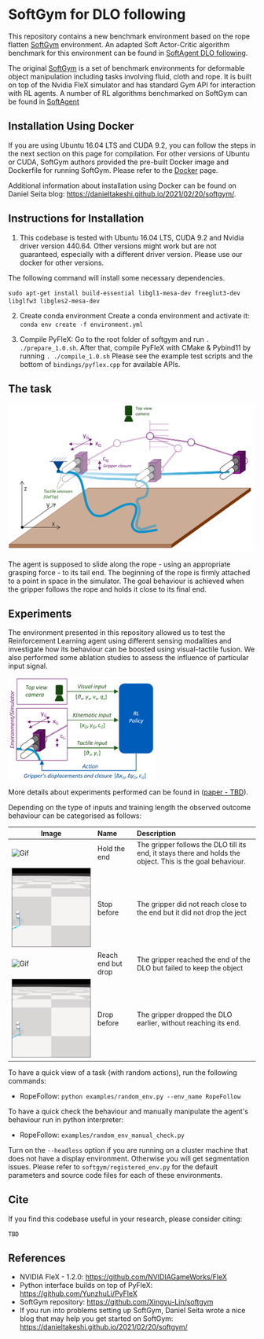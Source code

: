 # SoftGym for DLO following
This repository contains a new benchmark environment based on the rope flatten <a href="https://sites.google.com/view/softgym/home">SoftGym</a> environment.
An adapted Soft Actor-Critic algorithm benchmark for this environment can be found in [SoftAgent DLO following](https://github.com/lpecyna/Softagent_rope_following).

The original <a href="https://sites.google.com/view/softgym/home">SoftGym</a> is a set of benchmark environments for deformable object manipulation including tasks involving fluid, cloth and rope. It is built on top of the Nvidia FleX simulator and has standard Gym API for interaction with RL agents. A number of RL algorithms benchmarked on SoftGym can be found in <a href="https://github.com/Xingyu-Lin/softagent">SoftAgent</a>

## Installation Using Docker
If you are using Ubuntu 16.04 LTS and CUDA 9.2, you can follow the steps in the next section on this page for compilation. For other versions of Ubuntu or CUDA, SoftGym authors provided the pre-built Docker image and Dockerfile for running SoftGym. Please refer to the [Docker](docker/docker.md) page.

Additional information about installation using Docker can be found on Daniel Seita blog: https://danieltakeshi.github.io/2021/02/20/softgym/.

## Instructions for Installation 
1. This codebase is tested with Ubuntu 16.04 LTS, CUDA 9.2 and Nvidia driver version 440.64. Other versions might work but are not guaranteed, especially with a different driver version. Please use our docker for other versions.

The following command will install some necessary dependencies.
```
sudo apt-get install build-essential libgl1-mesa-dev freeglut3-dev libglfw3 libgles2-mesa-dev
```

2. Create conda environment
Create a conda environment and activate it: `conda env create -f environment.yml`

3. Compile PyFleX: Go to the root folder of softgym and run `. ./prepare_1.0.sh`. After that, compile PyFleX with CMake & Pybind11 by running `. ./compile_1.0.sh` Please see the example test scripts and the bottom of `bindings/pyflex.cpp` for available APIs.
 
## The task

<img src="./examples/Task_overview.png" alt="cover" width="500"/>

The agent is supposed to slide along the rope - using an appropriate grasping force - to its tail end. The beginning of the rope is firmly attached to a point in space in the simulator.
The goal behaviour is achieved when the gripper follows the rope and holds it close to its final end.

## Experiments
The environment presented in this repository allowed us to test the Reinforcement Learning agent using different sensing modalities and investigate how its behaviour
can be boosted using visual-tactile fusion. We also performed some ablation studies to assess the influence of particular input signal.

<img src="./examples/Agent_v2.png" alt="cover2" width="300"/>

More details about experiments performed can be found in ([paper - TBD]()).


Depending on the type of inputs and training length the observed outcome behaviour can be categorised as follows:

| Image                                     | Name                                                               | Description                                                                                                |
|-------------------------------------------|:-------------------------------------------------------------------|:-----------------------------------------------------------------------------------------------------------|
| ![Gif](./examples/Reach_end_hold.gif)     | Hold the end                                                       | The gripper follows the DLO till its end, it stays there and holds the object. This is the goal behaviour. |
| ![Gif](./examples/Stop_before.gif)        | Stop before                                                        | The gripper did not reach close to the end but it did not drop the ject                                    |
| ![Gif](./examples/Reach_end_but_drop.gif) | Reach end but drop                                                 | The gripper reached the end of the DLO but failed to keep the object                                       |
| ![Gif](./examples/Drop_before.gif)        | Drop before                                                        | The gripper dropped the DLO earlier, without reaching its end.                                             |

   
To have a quick view of a task (with random actions), run the following commands:

- RopeFollow: `python examples/random_env.py --env_name RopeFollow`

To have a quick check the behaviour and manually manipulate the agent's behaviour run in python interpreter:
- RopeFollow:  `examples/random_env_manual_check.py`

Turn on the `--headless` option if you are running on a cluster machine that does not have a display environment. Otherwise you will get segmentation issues. Please refer to `softgym/registered_env.py` for the default parameters and source code files for each of these environments.

## Cite
If you find this codebase useful in your research, please consider citing:
```
TBD
```

## References
- NVIDIA FleX - 1.2.0: https://github.com/NVIDIAGameWorks/FleX
- Python interface builds on top of PyFleX: https://github.com/YunzhuLi/PyFleX
- SoftGym repository: https://github.com/Xingyu-Lin/softgym
- If you run into problems setting up SoftGym, Daniel Seita wrote a nice blog that may help you get started on SoftGym: https://danieltakeshi.github.io/2021/02/20/softgym/
